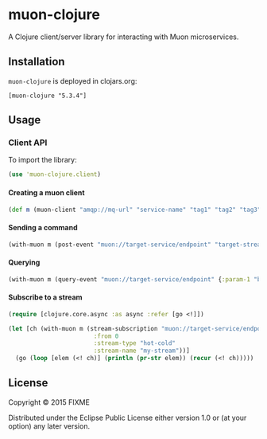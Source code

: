# muon-clojure

A Clojure client/server library for interacting with Muon microservices.

## Installation

`muon-clojure` is deployed in clojars.org:

`[muon-clojure "5.3.4"]`

## Usage

### Client API

To import the library:

```clojure
(use 'muon-clojure.client)
```

#### Creating a muon client

```clojure
(def m (muon-client "amqp://mq-url" "service-name" "tag1" "tag2" "tag3"))
```

#### Sending a command

```clojure
(with-muon m (post-event "muon://target-service/endpoint" "target-stream" {:foo "bar"}))
```

#### Querying

```clojure
(with-muon m (query-event "muon://target-service/endpoint" {:param-1 "baz"}))
```

#### Subscribe to a stream

```clojure
(require [clojure.core.async :as async :refer [go <!]])

(let [ch (with-muon m (stream-subscription "muon://target-service/endpoint"
                        :from 0
                        :stream-type "hot-cold"
                        :stream-name "my-stream"))]
  (go (loop [elem (<! ch)] (println (pr-str elem)) (recur (<! ch)))))
```

## License

Copyright © 2015 FIXME

Distributed under the Eclipse Public License either version 1.0 or (at
your option) any later version.

